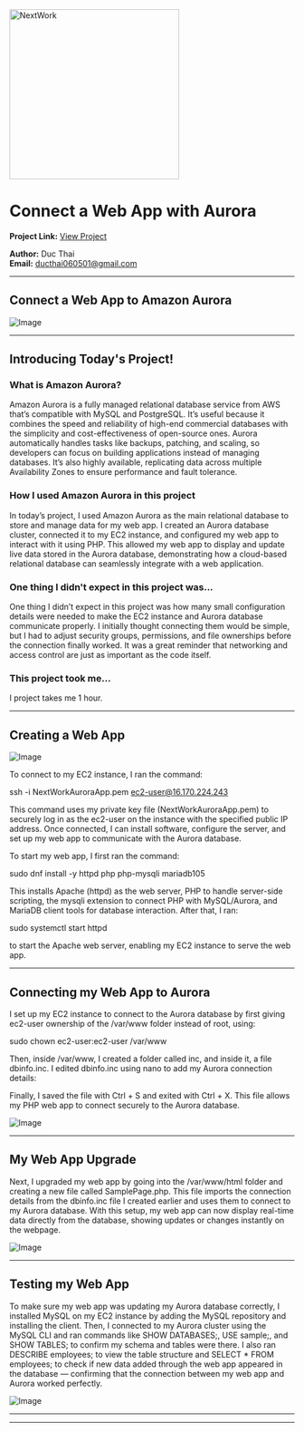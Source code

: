 <img src="https://cdn.prod.website-files.com/677c400686e724409a5a7409/6790ad949cf622dc8dcd9fe4_nextwork-logo-leather.svg" alt="NextWork" width="300" />

# Connect a Web App with Aurora

**Project Link:** [View Project](http://learn.nextwork.org/projects/aws-databases-webapp)

**Author:** Duc Thai  
**Email:** ducthai060501@gmail.com

---

## Connect a Web App to Amazon Aurora

![Image](http://learn.nextwork.org/relaxed_teal_timid_avocado/uploads/aws-databases-webapp_1709b26b)

---

## Introducing Today's Project!

### What is Amazon Aurora?

Amazon Aurora is a fully managed relational database service from AWS that’s compatible with MySQL and PostgreSQL. It’s useful because it combines the speed and reliability of high-end commercial databases with the simplicity and cost-effectiveness of open-source ones. Aurora automatically handles tasks like backups, patching, and scaling, so developers can focus on building applications instead of managing databases. It’s also highly available, replicating data across multiple Availability Zones to ensure performance and fault tolerance.

### How I used Amazon Aurora in this project

In today’s project, I used Amazon Aurora as the main relational database to store and manage data for my web app. I created an Aurora database cluster, connected it to my EC2 instance, and configured my web app to interact with it using PHP. This allowed my web app to display and update live data stored in the Aurora database, demonstrating how a cloud-based relational database can seamlessly integrate with a web application.

### One thing I didn't expect in this project was...

One thing I didn’t expect in this project was how many small configuration details were needed to make the EC2 instance and Aurora database communicate properly. I initially thought connecting them would be simple, but I had to adjust security groups, permissions, and file ownerships before the connection finally worked. It was a great reminder that networking and access control are just as important as the code itself.

### This project took me...

I project takes me 1 hour.

---

## Creating a Web App

![Image](http://learn.nextwork.org/relaxed_teal_timid_avocado/uploads/aws-databases-webapp_b7999168)

To connect to my EC2 instance, I ran the command:

ssh -i NextWorkAuroraApp.pem ec2-user@16.170.224.243


This command uses my private key file (NextWorkAuroraApp.pem) to securely log in as the ec2-user on the instance with the specified public IP address. Once connected, I can install software, configure the server, and set up my web app to communicate with the Aurora database.

To start my web app, I first ran the command:

sudo dnf install -y httpd php php-mysqli mariadb105


This installs Apache (httpd) as the web server, PHP to handle server-side scripting, the mysqli extension to connect PHP with MySQL/Aurora, and MariaDB client tools for database interaction. After that, I ran:

sudo systemctl start httpd


to start the Apache web server, enabling my EC2 instance to serve the web app.

---

## Connecting my Web App to Aurora

I set up my EC2 instance to connect to the Aurora database by first giving ec2-user ownership of the /var/www folder instead of root, using:

sudo chown ec2-user:ec2-user /var/www


Then, inside /var/www, I created a folder called inc, and inside it, a file dbinfo.inc. I edited dbinfo.inc using nano to add my Aurora connection details:

<?php
define('DB_SERVER', 'nextwork-db-cluster.cluster-cxua822smk3m.eu-north-1.rds.amazonaws.com');
define('DB_USERNAME', 'admin');
define('DB_PASSWORD', 'Getrich123.');
define('DB_DATABASE', 'sample');
?>


Finally, I saved the file with Ctrl + S and exited with Ctrl + X. This file allows my PHP web app to connect securely to the Aurora database.

![Image](http://learn.nextwork.org/relaxed_teal_timid_avocado/uploads/aws-databases-webapp_1709b25b)

---

## My Web App Upgrade

Next, I upgraded my web app by going into the /var/www/html folder and creating a new file called SamplePage.php. This file imports the connection details from the dbinfo.inc file I created earlier and uses them to connect to my Aurora database. With this setup, my web app can now display real-time data directly from the database, showing updates or changes instantly on the webpage.

![Image](http://learn.nextwork.org/relaxed_teal_timid_avocado/uploads/aws-databases-webapp_2709b25b)

---

## Testing my Web App

To make sure my web app was updating my Aurora database correctly, I installed MySQL on my EC2 instance by adding the MySQL repository and installing the client. Then, I connected to my Aurora cluster using the MySQL CLI and ran commands like SHOW DATABASES;, USE sample;, and SHOW TABLES; to confirm my schema and tables were there. I also ran DESCRIBE employees; to view the table structure and SELECT * FROM employees; to check if new data added through the web app appeared in the database — confirming that the connection between my web app and Aurora worked perfectly.

![Image](http://learn.nextwork.org/relaxed_teal_timid_avocado/uploads/aws-databases-webapp_1409z22b)

---

---
